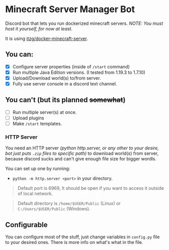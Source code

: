 # Minecraft Server Manager Bot
Discord bot that lets you run dockerized minecraft servers.
*NOTE: You must host it yourself, for now at least.*

It is using [itzg/docker-minecraft-server](https://github.com/itzg/docker-minecraft-server).

## You can:
- [x] Configure server properties (inside of `/start` command)
- [x] Run multiple Java Edition versions. (I tested from 1.19.3 to 1.7.10)
- [x] Upload/Download world(s) to/from server.
- [x] Fully use server console in a discord text channel.

## You can't (but its planned ~~somewhat~~)
- [ ] Run multiple server(s) at once.
- [ ] Upload plugins
- [ ] Make `/start` templates.

### HTTP Server
You need an HTTP server *(python http.server, or any other to your desire, bot just puts `.zip` files to specific path)* to download world(s) from server, because discord sucks and can't give enough file size for bigger wordls.

You can set up one by running:
- `python -m http.server <port>` in your directory. 
> Default port is 6969, It should be open if you want to access it outside of local network.

> Default directory is `/home/$USER/Public` (Linux) or `C:/Users/$USER/Public` (Windows). 


## Configurable
You can configure most of the stuff, just change variables in `config.py` file to your desired ones.
There is more info on what's what in the file.
